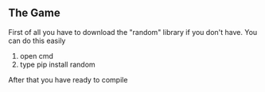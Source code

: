 ## The Game
<p>First of all you have to download the "random" library if you don't have. You can do this easily </p>
<ol> 
  <li>open cmd</li>
  <li>type pip install random</li>
</ol>
<p>After that you have ready to compile</p>
